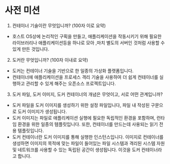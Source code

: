 # 사전 미션
1. 컨테이너 기술이란 무엇입니까? (100자 이로 요약)
 - 호스트 OS상에 논리적인 구획을 만들고, 애플리케이션을 작동시키기 위해 필요한 라이브러리나 애플리케이션등을 하나로 모아 ,마치 별도의 서버인 것처럼 사용할 수 있게 만든 것입니다.

2. 도커란 무엇입니까? (100자 이내로 요약)
 - 도커는 컨테이너 기술을 기반으로 한 일종의 가상화 플랫폼입니다.
 - 컨테이너에 애플리케이션을 프로세스 격리 기술을 사용하여 더 쉽게 컨테이너를 실행하고 관리할 수 있게 해주는 오픈소스 프로젝트입니다.

3. 도커 파일, 도커 이미지, 도커 컨테이너의 개념은 무엇이고, 서로 어떤 관계입니까?
 - 도커 파일을 도커 이미지를 생성하기 위한 설정 파일입니다, 파일 내 작성된 구문으로 도커 이미지가 생성됩니다.
 - 도커 이미지는 파일로 애플리케이션 실행에 필요한 독립적인 환경을 포함하며, 런타임 환경을 위한 일종의 템플릿입니다. 또한, 컨테이너를 만드는데 사용되는 읽기 전용 템플릿입니다.
 - 도커 컨테이너란 도커 이미지를 통해 실행한 인스턴스입니다. 이미지로 컨테이너를 생성하면 이미지의 목적에 맞는 파일이 들어있는 파일 시스템과 격리된 시스템 자원 및 네트워크를 사용할 수 있는 독립된 공간이 생성됩니다.  이것을 도커 컨테이너라고 합니다.
